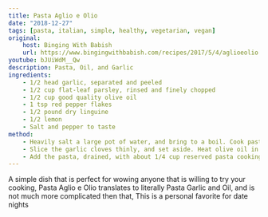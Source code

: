 ```yaml
---
title: Pasta Aglio e Olio
date: "2018-12-27"
tags: [pasta, italian, simple, healthy, vegetarian, vegan]
original: 
    host: Binging With Babish
    url: https://www.bingingwithbabish.com/recipes/2017/5/4/aglioeolio
youtube: bJUiWdM__Qw
description: Pasta, Oil, and Garlic
ingredients:
    - 1/2 head garlic, separated and peeled
    - 1/2 cup flat-leaf parsley, rinsed and finely chopped
    - 1/2 cup good quality olive oil
    - 1 tsp red pepper flakes
    - 1/2 pound dry linguine
    - 1/2 lemon
    - Salt and pepper to taste
method:
    - Heavily salt a large pot of water, and bring to a boil. Cook pasta until slightly underdone while completing the steps below.
    - Slice the garlic cloves thinly, and set aside. Heat olive oil in a large sauté pan over medium heat until barely shimmering. Add sliced garlic, stirring constantly, until softened and turning golden on the edges. Add the red pepper flakes and lower the heat to medium-low.
    - Add the pasta, drained, with about 1/4 cup reserved pasta cooking water. Squeeze lemon juice over top, and mix into the pasta with the fresh parsley. If sauce is too watery, continue to cook for 1-3 minutes, until pasta has absorbed more liquid. Season with salt and pepper, and serve.
---
```


A simple dish that is perfect for wowing anyone that is willing to try your cooking, Pasta Aglio e Olio translates to literally Pasta Garlic and Oil, and is not much more complicated then that, This is a personal favorite for date nights

